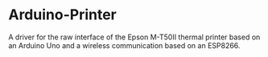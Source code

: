 # Arduino-Printer

A driver for the raw interface of the Epson M-T50II thermal printer based on an Arduino Uno and a wireless communication based on an ESP8266.

